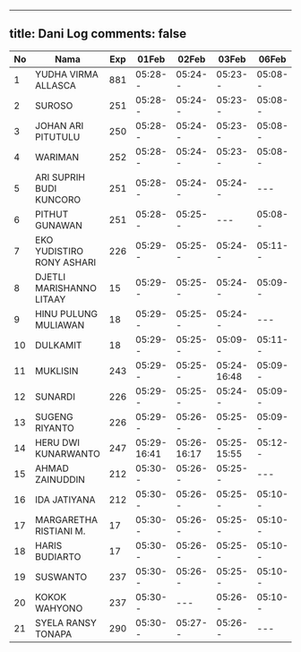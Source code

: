 
---
title: Dani Log
comments: false
---

| No | Nama | Exp | 01Feb | 02Feb | 03Feb | 06Feb | 07Feb | 08Feb | 09Feb | 10Feb | 13Feb | 14Feb |
|-----|-----|-----|-----|-----|-----|-----|-----|-----|-----|-----|-----|-----|
| 1 | YUDHA VIRMA ALLASCA | 881 | 05:28-- | 05:24-- | 05:23-- | 05:08-- | 05:10-- | 05:18-- | 05:00-- | 05:06-- | 05:14-- | 05:18-- |
| 2 | SUROSO | 251 | 05:28-- | 05:24-- | 05:23-- | 05:08-- | 05:10-- | 05:18-- | 05:00-- | --- | --- | 05:18-- |
| 3 | JOHAN ARI PITUTULU | 250 | 05:28-- | 05:24-- | 05:23-- | 05:08-- | 05:10-- | 05:18-- | 05:00-- | 05:06-- | 05:14-- |
| 4 | WARIMAN | 252 | 05:28-- | 05:24-- | 05:23-- | 05:08-- | 05:11-- | 13:59-- | 05:00-- | 05:06-- | --- |
| 5 | ARI SUPRIH BUDI KUNCORO | 251 | 05:28-- | 05:24-- | 05:24-- | --- | 05:11-- | --- | 05:01-- | --- | --- | --- |
| 6 | PITHUT GUNAWAN | 251 | 05:28-- | 05:25-- | --- | 05:08-- | 05:11-- | 05:18-- | 05:01-- | 05:06-- | 05:15-- |
| 7 | EKO YUDISTIRO RONY ASHARI | 226 | 05:29-- | 05:25-- | 05:24-- | 05:11-- | 05:19-- | 05:01-- | 05:07-- | 05:15-- | 05:19-- |
| 8 | DJETLI MARISHANNO LITAAY | 15 | 05:29-- | 05:25-- | 05:24-- | 05:09-- | --- | 05:19-- | --- | 05:07-- | --- | --- |
| 9 | HINU PULUNG MULIAWAN | 18 | 05:29-- | 05:25-- | 05:24-- | --- | 05:11-- | 05:19-- | 05:01-- | --- | --- |
| 10 | DULKAMIT | 18 | 05:29-- | 05:25-- | 05:09-- | 05:11-- | 05:19-- | 05:01-- | --- | --- | --- |
| 11 | MUKLISIN | 243 | 05:29-- | 05:25-- | 05:24-16:48 | 05:09-- | --- | 05:19-- | 05:01-- | 17:18-- | 05:50-- | --- |
| 12 | SUNARDI | 226 | 05:29-- | 05:25-- | 05:24-- | 05:09-- | 05:12-- | 05:19-- | 05:01-- | 05:07-- | 05:15-- | --- |
| 13 | SUGENG RIYANTO | 226 | 05:29-- | 05:26-- | 05:25-- | 05:09-- | 05:12-- | 05:19-- | 05:02-- | --- | 05:15-- | 05:20-- |
| 14 | HERU DWI KUNARWANTO | 247 | 05:29-16:41 | 05:26-16:17 | 05:25-15:55 | 05:12-- | 05:20-15:42 | 05:02-- | 05:07-16:12 | --- | 05:20-- |
| 15 | AHMAD ZAINUDDIN | 212 | 05:30-- | 05:26-- | 05:25-- | --- | --- | --- | 05:02-- | 05:08-- | 05:16-- | --- |
| 16 | IDA JATIYANA | 212 | 05:30-- | 05:26-- | 05:25-- | 05:10-- | 05:12-- | 05:20-- | 05:02-- | 05:08-- | 05:16-- |
| 17 | MARGARETHA RISTIANI M. | 17 | 05:30-- | 05:26-- | 05:25-- | 05:10-- | 05:12-- | 05:20-- | --- | --- | --- | 05:20-- |
| 18 | HARIS BUDIARTO | 17 | 05:30-- | 05:26-- | 05:25-- | 05:10-- | 15:32-- | 05:20-- | 06:15-- | 05:08-16:01 | 05:16-17:07 | --- |
| 19 | SUSWANTO | 237 | 05:30-- | 05:26-- | 05:25-- | 05:10-- | 05:12-- | 05:20-- | 05:02-- | 05:08-- | 07:25-- | 05:20-- |
| 20 | KOKOK WAHYONO | 237 | 05:30-- | --- | 05:26-- | 05:10-- | 05:13-- | 05:20-- | 05:02-- | --- | 05:16-- | --- |
| 21 | SYELA RANSY TONAPA | 290 | 05:30-- | 05:27-- | 05:26-- | --- | --- | 05:20-- | 05:03-- | 05:08-- | 05:16-- | 05:21-- |
